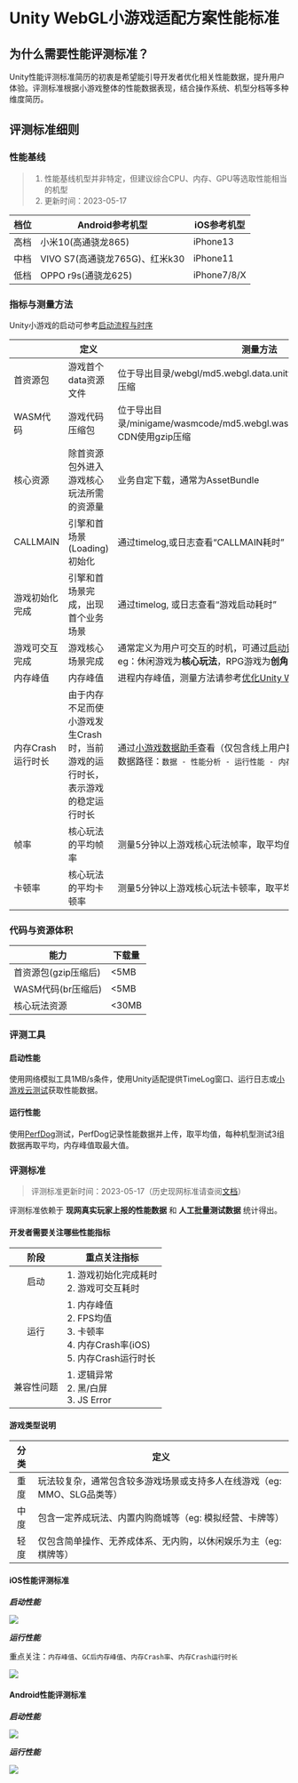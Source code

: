 # Unity WebGL小游戏适配方案性能标准

## 为什么需要性能评测标准？

Unity性能评测标准简历的初衷是希望能引导开发者优化相关性能数据，提升用户体验。评测标准根据小游戏整体的性能数据表现，结合操作系统、机型分档等多种维度简历。

## 评测标准细则

### 性能基线

> 1. 性能基线机型并非特定，但建议综合CPU、内存、GPU等选取性能相当的机型
> 2. 更新时间：2023-05-17

| 档位 |Android参考机型  | iOS参考机型  |
| --- | --- |--- |
| 高档 | ⼩⽶10(⾼通骁⻰865) | iPhone13 |
| 中档 | VIVO S7(⾼通骁⻰765G)、红米k30 | iPhone11 |
| 低档 | OPPO r9s(通骁⻰625) | iPhone7/8/X |

### 指标与测量方法

Unity小游戏的启动可参考[启动流程与时序](Startup.md)

|   | 定义 | 测量方法 |
| --- | --- |--- |
| 首资源包 | 游戏首个data资源文件 | 位于导出目录/webgl/md5.webgl.data.unityweb.bin.txt, CDN使用gzip压缩 |
| WASM代码 | 游戏代码压缩包 | 位于导出目录/minigame/wasmcode/md5.webgl.wasm.code.unityweb.wasm.br, CDN使用gzip压缩 |
| 核心资源 | 除首资源包外进入游戏核心玩法所需的资源量 | 业务自定下载，通常为AssetBundle |
| CALLMAIN | 引擎和首场景(Loading)初始化 | 通过timelog,或日志查看“CALLMAIN耗时” |
| 游戏初始化完成 | 引擎和首场景完成，出现首个业务场景 | 通过timelog, 或日志查看“游戏启动耗时” |
| 游戏可交互完成 | 游戏核心场景完成 | 通常定义为用户可交互的时机，可通过[启动留存上报能力](ReportStartupStat.md)上报统计。</br>eg：休闲游戏为**核心玩法**，RPG游戏为**创角** |
| 内存峰值 | 内存峰值 | 进程内存峰值，测量方法请参考[优化Unity WebGL的内存](OptimizationMemory.md) |
| 内存Crash运行时长| 由于内存不足而使小游戏发生Crash时，当前游戏的运行时长，表示游戏的稳定运行时长 | 通过[小游戏数据助手](https://developers.weixin.qq.com/minigame/analysis/assistant.html)查看（仅包含线上用户数据）</br> 数据路径：`数据 - 性能分析 - 运行性能 - 内存异常退出分析` |
| 帧率 | 核心玩法的平均帧率 | 测量5分钟以上游戏核心玩法帧率，取平均值 |
| 卡顿率 | 核心玩法的平均卡顿率 | 测量5分钟以上游戏核心玩法卡顿率，取平均值 |

### 代码与资源体积

| 能力 | 下载量 |
| --- | --- |
| 首资源包(gzip压缩后) | <5MB |
| WASM代码(br压缩后) | <5MB |
| 核心玩法资源 | <30MB |

### 评测工具

#### 启动性能

使用网络模拟工具1MB/s条件，使用Unity适配提供TimeLog窗口、运行日志或[小游戏云测试](https://developers.weixin.qq.com/minigame/dev/guide/performance/perf-tools-cloudtest.html)获取性能数据。

#### 运行性能

使用[PerfDog](https://perfdog.qq.com/)测试，PerfDog记录性能数据并上传，取平均值，每种机型测试3组数据再取平均，内存峰值取最大值。

### 评测标准

> 评测标准更新时间：2023-05-17（历史现网标准请查阅[文档](PerfMeasure_old.md)）

评测标准依赖于 **现网真实玩家上报的性能数据** 和 **人工批量测试数据** 统计得出。

#### 开发者需要关注哪些性能指标

| 阶段 | 重点关注指标 |
| :---: | --- |
| 启动 | 1. 游戏初始化完成耗时</br> 2. 游戏可交互耗时 |
| 运行 | 1. 内存峰值</br> 2. FPS均值</br> 3. 卡顿率</br> 4. 内存Crash率(iOS)</br> 5. 内存Crash运行时长 |
| 兼容性问题 | 1. 逻辑异常</br> 2. 黑/白屏</br> 3. JS Error |

#### 游戏类型说明

| 分类 | 定义  |
| :---: | --- |
| 重度 | 玩法较复杂，通常包含较多游戏场景或支持多人在线游戏（eg: MMO、SLG品类等） |
| 中度 | 包含一定养成玩法、内置内购商城等（eg: 模拟经营、卡牌等） |
| 轻度 | 仅包含简单操作、无养成体系、无内购，以休闲娱乐为主（eg: 棋牌等） |

#### iOS性能评测标准

***启动性能***

<img src='../image/performance-standard/ios_start_performance.png' />

***运行性能***

重点关注：`内存峰值`、`GC后内存峰值`、`内存Crash率`、`内存Crash运行时长`

<img src='../image/performance-standard/ios_running_performance.png'/>

#### Android性能评测标准

***启动性能***

<img src='../image/performance-standard/android_start_performance.png' />

***运行性能***

<img src='../image/performance-standard/android_running_performance.png'/>
